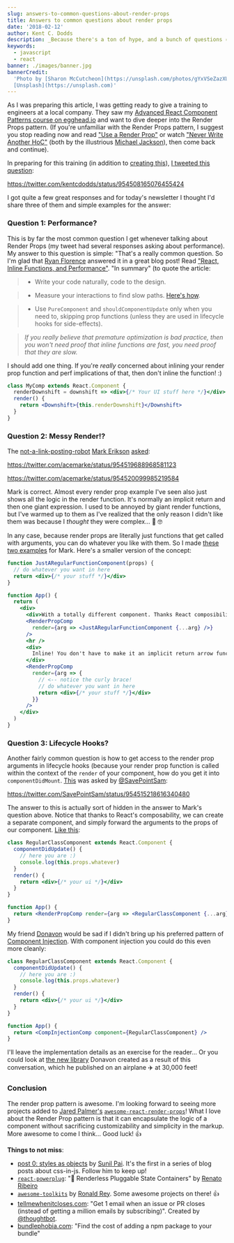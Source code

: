```yaml
---
slug: answers-to-common-questions-about-render-props
title: Answers to common questions about render props
date: '2018-02-12'
author: Kent C. Dodds
description: _Because there's a ton of hype, and a bunch of questions ⚛️_
keywords:
  - javascript
  - react
banner: ./images/banner.jpg
bannerCredit:
  'Photo by [Sharon McCutcheon](https://unsplash.com/photos/gYxVSeZazXU) on
  [Unsplash](https://unsplash.com)'
---
```


As I was preparing this article, I was getting ready to give a training to
engineers at a local company. They saw my
[Advanced React Component Patterns course on egghead.io](http://kcd.im/advanced-react)
and want to dive deeper into the Render Props pattern. (If you're unfamiliar
with the Render Props pattern, I suggest you stop reading now and read
["Use a Render Prop"](https://cdb.reacttraining.com/use-a-render-prop-50de598f11ce)
or watch ["Never Write Another HoC"](https://youtu.be/BcVAq3YFiuc) (both by the
illustrious [Michael Jackson](https://twitter.com/mjackson)), then come back and
continue).

In preparing for this training (in addition to
[creating this](https://codesandbox.io/s/k2krnxml7r)),
[I tweeted this question](https://twitter.com/kentcdodds/status/954508165076455424):

https://twitter.com/kentcdodds/status/954508165076455424

I got quite a few great responses and for today's newsletter I thought I'd share
three of them and simple examples for the answer:

### Question 1: Performance?

This is by far the most common question I get whenever talking about Render
Props (my tweet had several responses asking about performance). My answer to
this question is simple: "That's a really common question. So I'm glad that
[Ryan Florence](https://twitter.com/ryanflorence) answered it in a great blog
post! Read
["React, Inline Functions, and Performance"](https://cdb.reacttraining.com/react-inline-functions-and-performance-bdff784f5578).
"In summary" (to quote the article:

> - Write your code naturally, code to the design.

> - Measure your interactions to find slow paths.
>   [Here's how](https://reactjs.org/blog/2016/11/16/react-v15.4.0.html#profiling-components-with-chrome-timeline).

> - Use `PureComponent` and `shouldComponentUpdate` only when you need to,
>   skipping prop functions (unless they are used in lifecycle hooks for
>   side-effects).

> _If you really believe that premature optimization is bad practice, then you
> won't need proof that inline functions are fast, you need proof that they are
> slow._

I should add one thing. If you're _really_ concerned about inlining your render
prop function and perf implications of that, then don't inline the function! :)

```jsx
class MyComp extends React.Component {
  renderDownshift = downshift => <div>{/* Your UI stuff here */}</div>
  render() {
    return <Downshift>{this.renderDownshift}</Downshift>
  }
}
```

### Question 2: Messy Render!?

The
[not-a-link-posting-robot](https://twitter.com/acemarke/status/872207875812098048)
[Mark Erikson](https://twitter.com/acemarke)
[asked](https://twitter.com/acemarke/status/954519688968581123):

https://twitter.com/acemarke/status/954519688968581123

https://twitter.com/acemarke/status/954520099985219584

Mark is correct. Almost every render prop example I've seen also just shows all
the logic in the render function. It's normally an implicit return and then one
giant expression. I used to be annoyed by giant render functions, but I've
warmed up to them as I've realized that the only reason I didn't like them was
because I _thought_ they were complex... 🤔 🤓

In any case, because render props are literally just functions that get called
with arguments, you can do whatever you like with them. So I made
[these two examples](https://codesandbox.io/s/ry4qwpnzqp) for Mark. Here's a
smaller version of the concept:

```jsx
function JustARegularFunctionComponent(props) {
  // do whatever you want in here
  return <div>{/* your stuff */}</div>
}

function App() {
  return (
    <div>
      <div>With a totally different component. Thanks React composibility!</div>
      <RenderPropComp
        render={arg => <JustARegularFunctionComponent {...arg} />}
      />
      <hr />
      <div>
        Inline! You don't have to make it an implicit return arrow function 😉
      </div>
      <RenderPropComp
        render={arg => {
          // <-- notice the curly brace!
          // do whatever you want in here
          return <div>{/* your stuff */}</div>
        }}
      />
    </div>
  )
}
```

### Question 3: Lifecycle Hooks?

Another fairly common question is how to get access to the render prop arguments
in lifecycle hooks (because your render prop function is called within the
context of the `render` of your component, how do you get it into
`componentDidMount`.
[This](https://twitter.com/SavePointSam/status/954515218616340480) was asked by
[@SavePointSam](https://twitter.com/SavePointSam):

https://twitter.com/SavePointSam/status/954515218616340480

The answer to this is actually sort of hidden in the answer to Mark's question
above. Notice that thanks to React's composability, we can create a separate
component, and simply forward the arguments to the props of our component.
[Like this](https://codesandbox.io/s/6437r9qqk):

```jsx
class RegularClassComponent extends React.Component {
  componentDidUpdate() {
    // here you are :)
    console.log(this.props.whatever)
  }
  render() {
    return <div>{/* your ui */}</div>
  }
}

function App() {
  return <RenderPropComp render={arg => <RegularClassComponent {...arg} />} />
}
```

My friend [Donavon](https://twitter.com/donavon) would be sad if I didn't bring
up his preferred pattern of
[Component Injection](http://americanexpress.io/faccs-are-an-antipattern). With
component injection you could do this even more cleanly:

```jsx
class RegularClassComponent extends React.Component {
  componentDidUpdate() {
    // here you are :)
    console.log(this.props.whatever)
  }
  render() {
    return <div>{/* your ui */}</div>
  }
}

function App() {
  return <CompInjectionComp component={RegularClassComponent} />
}
```

I'll leave the implementation details as an exercise for the reader... Or you
could look at [the new library](http://npm.im/render-props) Donavon created as a
result of this conversation, which he published on an airplane ✈️ at 30,000
feet!

### Conclusion

The render prop pattern is awesome. I'm looking forward to seeing more projects
added to [Jared Palmer's](https://twitter.com/jaredpalmer)
[`awesome-react-render-props`](https://github.com/jaredpalmer/awesome-react-render-props)!
What I love about the Render Prop pattern is that it can encapsulate the logic
of a component without sacrificing customizability and simplicity in the markup.
More awesome to come I think... Good luck! 👍

**Things to not miss**:

- [post 0: styles as objects](https://twitter.com/threepointone/status/954783976748732418)
  by [Sunil Pai](https://twitter.com/threepointone). It's the first in a series
  of blog posts about css-in-js. Follow him to keep up!
- [`react-powerplug`](https://github.com/renatorib/react-powerplug): "🔌
  Renderless Pluggable State Containers" by
  [Renato Ribeiro](http://twitter.com/renatorib_)
- [`awesome-toolkits`](https://github.com/reyronald/awesome-toolkits) by
  [Ronald Rey](https://twitter.com/reyronald). Some awesome projects on there!
  👍
- [tellmewhenitcloses.com](https://tellmewhenitcloses.com): "Get 1 email when an
  issue or PR closes (instead of getting a million emails by subscribing)".
  Created by [@thoughtbot](https://twitter.com/thoughtbot).
- [bundlephobia.com](https://bundlephobia.com): "Find the cost of adding a npm
  package to your bundle"
